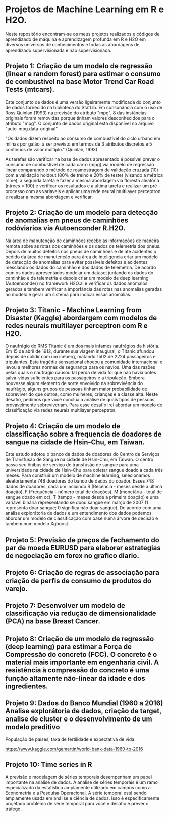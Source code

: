 # Projetos de Machine Learning em R e H2O.

Neste repositório encontram-se os meus projetos realizados e códigos de aprendizado de máquina e aprendizagem profunda em R e H2O em diversos universos de conhecimentos e todas as abordagens de aprendizado supervisionada e não supervisionada.

## Projeto 1: Criação de um modelo de regressão (linear e random forest) para estimar o consumo de combustivel na base Motor Trend Car Road Tests (mtcars).

Este conjunto de dados é uma versão ligeiramente modificada do conjunto de dados fornecido na biblioteca do StatLib. Em consonância com o uso de Ross Quinlan (1993) na previsão do atributo "mpg", 8 das instâncias originais foram removidas porque tinham valores desconhecidos para o atributo "mpg". O conjunto de dados original está disponível no arquivo "auto-mpg.data-original".

"Os dados dizem respeito ao consumo de combustível do ciclo urbano em milhas por galão, a ser previsto em termos de 3 atributos discretos e 5 contínuos de valor múltiplo." (Quinlan, 1993)

As tarefas são verificar na base de dados apresentado é possivel prever o consumo de combustível de cada carro (mpg) via modelo de regressão linear comparando o método de reamostragem de validação cruzada (10) com a validação holdout (80% de treino e 20% de teste) (visando a métrica rsme), a segunda tarefa é fazer a mesma abordagem via floresta aleatória (ntrees = 100) e verificar os resultados e a ultima tarefa e realizar um pré - processo com as variaveis e aplicar uma rede neural multilayer perceptron e realizar a mesma abordagem e verificar.

## Projeto 2: Criação de um modelo para detecção de anomalias em pneus de caminhões rodóviarios via Autoenconder R.H2O.

Na área de manutenção de caminhões recebe as informações de maneira remota sobre as rotas dos caminhões e os dados de telemetria dos pneus. Depois de muitos defeitos nos pneus de caminhões e de até acidentes o pedido da área de manutenção para área de inteligencia criar um modelo de detecção de anomalias para evitar possíveis defeitos e acidentes mesclando os dados do caminhão e dos dados de telemetria. De acordo com os dados apresentados modelar um dataset juntando os dados do caminhão e da telemetria e depois criar um modelo de deep learning (Autoenconder) no framework H2O.ai e verificar os dados anomalos gerados e tambem verificar a importância das rotas nas anomalias geradas no modelo e gerar um sistema para indicar essas anomalias.

## Projeto 3: Titanic - Machine Learning from Disaster (Kaggle) abordargem com modelos de redes neurais multilayer perceptron com R e H2O.

O naufrágio do RMS Titanic é um dos mais infames naufrágios da história. Em 15 de abril de 1912, durante sua viagem inaugural, o Titanic afundou depois de colidir com um iceberg, matando 1502 de 2224 passageiros e tripulantes. Esta tragédia sensacional chocou a comunidade internacional e levou a melhores normas de segurança para os navios. Uma das razões pelas quais o naufrágio causou tal perda de vida foi que não havia botes salva-vidas suficientes para os passageiros e a tripulação. Embora houvesse algum elemento de sorte envolvido na sobrevivência do naufrágio, alguns grupos de pessoas tinham maior probabilidade de sobreviver do que outros, como mulheres, crianças e a classe alta. Neste desafio, pedimos que você conclua a análise de quais tipos de pessoas provavelmente sobreviveriam. Para esse desafio irei abordar um modelo de classificação via redes neurais multilayer perceptron.

## Projeto 4: Criação de um modelo de classificação sobre a frequencia de doadores de sangue na cidade de Hsin-Chu, em Taiwan.

Este estudo adotou o banco de dados de doadores do Centro de Serviços de Transfusão de Sangue na cidade de Hsin-Chu, em Taiwan. O centro passa seu ônibus de serviço de transfusão de sangue para uma universidade na cidade de Hsin-Chu para coletar sangue doado a cada três meses. Para construir um modelo de machine learning, selecionamos aleatoriamente 748 doadores do banco de dados do doador. Esses 748 dados de doadores, cada um incluindo R (Recência - meses desde a última doação), F (Frequência - número total de doações), M (monetária - total de sangue doado em cc), T (tempo - meses desde a primeira doação) e uma variável binária representando se doou sangue em março de 2007 (1 representa doar sangue; 0 significa não doar sangue). De acordo com uma análise explorátoria de dados e um entendimento dos dados podemos abordar um modelo de classificação com base numa árvore de decisão e tambem num modelo Xgboost.

## Projeto 5: Previsão de preços de fechamento do par de moeda EURUSD para elaborar estrategias de negociação em forex no grafico diario.

## Projeto 6: Criação de regras de associação para criação de perfis de consumo de produtos do varejo.

## Projeto 7: Desenvolver um modelo de classificação via redução de dimensionalidade (PCA) na base Breast Cancer.

## Projeto 8:  Criação de um modelo de regressão (deep learning) para estimar a Força de Compressão do concreto (FCC). O concreto é o material mais importante em engenharia civil. A resistência à compressão do concreto é uma função altamente não-linear da idade e dos ingredientes.

## Projeto 9: Dados do Banco Mundial (1960 a 2016) Analise explorátoria de dados, criação de target, analise de cluster e o desenvolvimento de um modelo preditivo

População de países, taxa de fertilidade e expectativa de vida. 

https://www.kaggle.com/gemartin/world-bank-data-1960-to-2016

## Projeto 10: Time series in R

A previsão e modelagem de séries temporais desempenham um papel importante na análise de dados. A análise de séries temporais é um ramo especializado da estatística amplamente utilizado em campos como a Econometria e a Pesquisa Operacional. A série temporal está sendo amplamente usada em análise e ciência de dados. Isso é especificamente projetado problema de série temporal para você e desafio é prever o tráfego.
